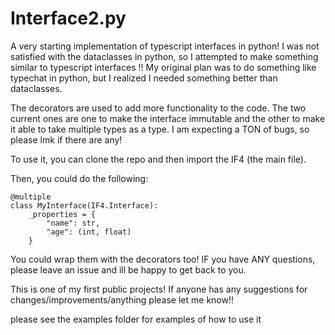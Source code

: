 # Interface2.py
A very starting implementation of typescript interfaces in python! I was not satisfied with the dataclasses in python, so I attempted to make something similar to typescript interfaces !! My original plan was to do something like typechat in python, but I realized I needed something better than dataclasses.

The decorators are used to add more functionality to the code. The two current ones are one to make the interface immutable and the other to make it able to take multiple types as a type. I am expecting a TON of bugs, so please lmk if there are any!

To use it, you can clone the repo and then import the IF4 (the main file).

Then, you could do the following:

```
@multiple
class MyInterface(IF4.Interface):
    _properties = {
        "name": str,
        "age": (int, float)
    }
```

You could wrap them with the decorators too! IF you have ANY questions, please leave an issue and ill be happy to get back to you.

This is one of my first public projects! If anyone has any suggestions for changes/improvements/anything please let me know!!


please see the examples folder for examples of how to use it



